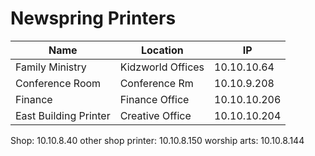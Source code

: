 # Newspring Printers



| Name | Location | IP |
| -------- | -------- | -------- |
| Family Ministry     | Kidzworld Offices     | 10.10.10.64     |
| Conference Room | Conference Rm | 10.10.9.208     |
| Finance     | Finance Office     | 10.10.10.206     |
| East Building Printer     | Creative Office    | 10.10.10.204     |

Shop: 10.10.8.40
other shop printer: 10.10.8.150
worship arts: 10.10.8.144
